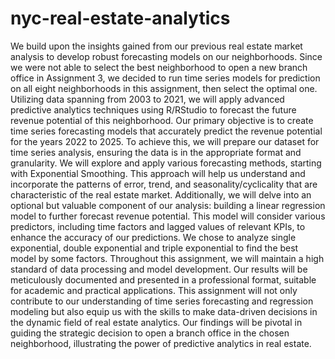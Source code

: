 # nyc-real-estate-analytics
We build upon the insights gained from our previous real estate market analysis to develop robust forecasting models on our neighborhoods. Since we were not able to select the best neighborhood to open a new branch office in Assignment 3, we decided to run time series models for prediction on all eight neighborhoods in this assignment, then select the optimal one. Utilizing data spanning from 2003 to 2021, we will apply advanced predictive analytics techniques using R/RStudio to forecast the future revenue potential of this neighborhood.
Our primary objective is to create time series forecasting models that accurately predict the revenue potential for the years 2022 to 2025. To achieve this, we will prepare our dataset for time series analysis, ensuring the data is in the appropriate format and granularity. We will explore and apply various forecasting methods, starting with Exponential Smoothing. This approach will help us understand and incorporate the patterns of error, trend, and seasonality/cyclicality that are characteristic of the real estate market.
Additionally, we will delve into an optional but valuable component of our analysis: building a linear regression model to further forecast revenue potential. This model will consider various predictors, including time factors and lagged values of relevant KPIs, to enhance the accuracy of our predictions. We chose to analyze single exponential, double exponential and triple exponential to find the best model by some factors.
Throughout this assignment, we will maintain a high standard of data processing and model development. Our results will be meticulously documented and presented in a professional format, suitable for academic and practical applications. This assignment will not only contribute to our understanding of time series forecasting and regression modeling but also equip us with the skills to make data-driven decisions in the dynamic field of real estate analytics. Our findings will be pivotal in guiding the strategic decision to open a branch office in the chosen neighborhood, illustrating the power of predictive analytics in real estate.

